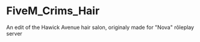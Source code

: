 # FiveM_Crims_Hair
An edit of the Hawick Avenue hair salon, originaly made for "Nova" rôleplay server
